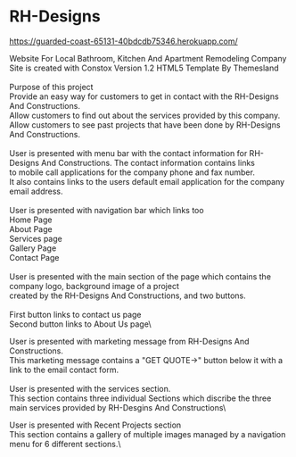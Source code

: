 # RH-Designs
https://guarded-coast-65131-40bdcdb75346.herokuapp.com/

Website For Local Bathroom, Kitchen And Apartment Remodeling Company\
Site is created with Constox Version 1.2 HTML5 Template By Themesland\
 \
Purpose of this project\
Provide an easy way for customers to get in contact with the RH-Designs And Constructions.\
Allow customers to find out about the services provided by this company.\
Allow customers to see past projects that have been done by RH-Designs And Constructions.\
\
User is presented with menu bar with the contact information for RH-Designs And Constructions. The contact information contains links\
to mobile call applications for the company phone and fax number.\
It also contains links to the users default email application for the company email address.\
\
User is presented with navigation bar which links too\
Home Page\
About Page\
Services page\
Gallery Page\
Contact Page\
\
User is presented with the main section of the page which contains the company logo, background image of a project\
created by the RH-Designs And Constructions, and two buttons.\
\
First button links to contact us page\
Second button links to About Us page\

User is presented with marketing message from RH-Designs And Constructions.\
This marketing message contains a "GET QUOTE->" button below it with a link to the email contact form.\
\
User is presented with the services section.\
This section contains three individual Sections which discribe the three main services provided by RH-Desgins And Constructions\

User is presented with Recent Projects section\
This section contains a gallery of multiple images managed by a navigation menu for 6 different sections.\
